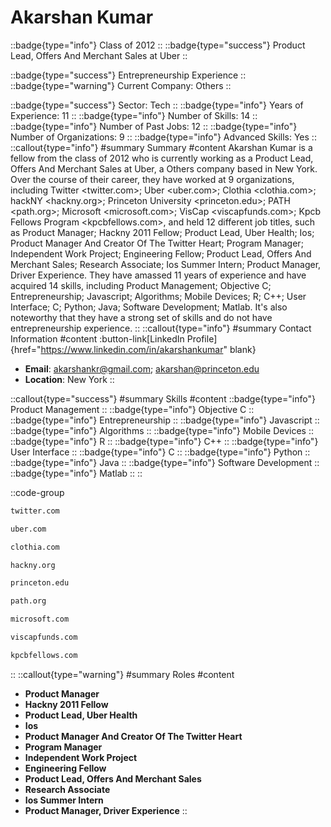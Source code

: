 # Akarshan Kumar
::badge{type="info"}
Class of 2012
::
::badge{type="success"}
Product Lead, Offers And Merchant Sales at Uber
::

::badge{type="success"}
Entrepreneurship Experience
::
::badge{type="warning"}
Current Company: Others
::

::badge{type="success"}
Sector: Tech
::
::badge{type="info"}
Years of Experience: 11
::
::badge{type="info"}
Number of Skills: 14
::
::badge{type="info"}
Number of Past Jobs: 12
::
::badge{type="info"}
Number of Organizations: 9
::
::badge{type="info"}
Advanced Skills: Yes
::
::callout{type="info"}
#summary
Summary
#content
Akarshan Kumar is a fellow from the class of 2012 who is currently working as a Product Lead, Offers And Merchant Sales at Uber, a Others company based in New York. Over the course of their career, they have worked at 9 organizations, including Twitter <twitter.com>; Uber <uber.com>; Clothia <clothia.com>; hackNY <hackny.org>; Princeton University <princeton.edu>; PATH <path.org>; Microsoft <microsoft.com>; VisCap <viscapfunds.com>; Kpcb Fellows Program <kpcbfellows.com>, and held 12 different job titles, such as Product Manager; Hackny 2011 Fellow; Product Lead, Uber Health; Ios; Product Manager And Creator Of The Twitter Heart; Program Manager; Independent Work Project; Engineering Fellow; Product Lead, Offers And Merchant Sales; Research Associate; Ios Summer Intern; Product Manager, Driver Experience. They have amassed 11 years of experience and have acquired 14 skills, including Product Management; Objective C; Entrepreneurship; Javascript; Algorithms; Mobile Devices; R; C++; User Interface; C; Python; Java; Software Development; Matlab. It's also noteworthy that they have a strong set of skills and do not have entrepreneurship experience.
::
::callout{type="info"}
#summary
Contact Information
#content
:button-link[LinkedIn Profile]{href="https://www.linkedin.com/in/akarshankumar" blank}
- **Email**: akarshankr@gmail.com; akarshan@princeton.edu
- **Location**: New York
::

::callout{type="success"}
#summary
Skills
#content
::badge{type="info"}
Product Management
::
::badge{type="info"}
Objective C
::
::badge{type="info"}
Entrepreneurship
::
::badge{type="info"}
Javascript
::
::badge{type="info"}
Algorithms
::
::badge{type="info"}
Mobile Devices
::
::badge{type="info"}
R
::
::badge{type="info"}
C++
::
::badge{type="info"}
User Interface
::
::badge{type="info"}
C
::
::badge{type="info"}
Python
::
::badge{type="info"}
Java
::
::badge{type="info"}
Software Development
::
::badge{type="info"}
Matlab
::
::

::code-group
```bash [Twitter]
twitter.com
```
```bash [Uber]
uber.com
```
```bash [Clothia]
clothia.com
```
```bash [hackNY]
hackny.org
```
```bash [Princeton University]
princeton.edu
```
```bash [PATH]
path.org
```
```bash [Microsoft]
microsoft.com
```
```bash [VisCap]
viscapfunds.com
```
```bash [Kpcb Fellows Program]
kpcbfellows.com
```
::
::callout{type="warning"}
#summary
Roles
#content
- **Product Manager**
- **Hackny 2011 Fellow**
- **Product Lead, Uber Health**
- **Ios**
- **Product Manager And Creator Of The Twitter Heart**
- **Program Manager**
- **Independent Work Project**
- **Engineering Fellow**
- **Product Lead, Offers And Merchant Sales**
- **Research Associate**
- **Ios Summer Intern**
- **Product Manager, Driver Experience**
::

